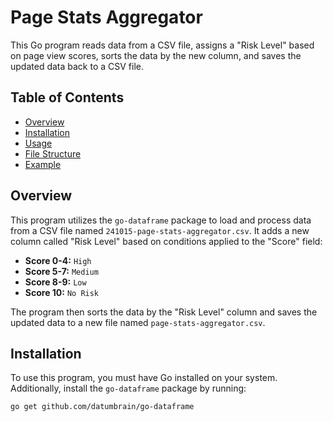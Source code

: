 # Page Stats Aggregator

This Go program reads data from a CSV file, assigns a "Risk Level" based on page view scores, sorts the data by the new column, and saves the updated data back to a CSV file.

## Table of Contents
- [Overview](#overview)
- [Installation](#installation)
- [Usage](#usage)
- [File Structure](#file-structure)
- [Example](#example)

## Overview

This program utilizes the `go-dataframe` package to load and process data from a CSV file named `241015-page-stats-aggregator.csv`. It adds a new column called "Risk Level" based on conditions applied to the "Score" field:

- **Score 0-4:** `High`
- **Score 5-7:** `Medium`
- **Score 8-9:** `Low`
- **Score 10:** `No Risk`

The program then sorts the data by the "Risk Level" column and saves the updated data to a new file named `page-stats-aggregator.csv`.

## Installation

To use this program, you must have Go installed on your system. Additionally, install the `go-dataframe` package by running:

```bash
go get github.com/datumbrain/go-dataframe
